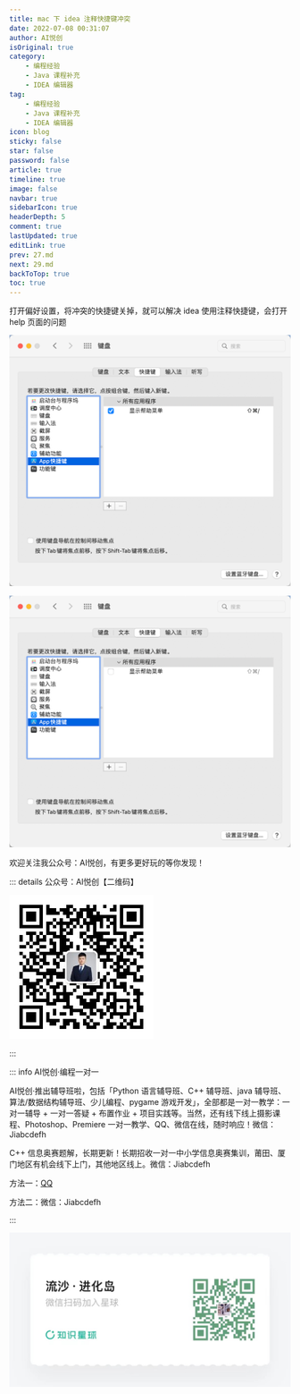 ```yaml
---
title: mac 下 idea 注释快捷键冲突
date: 2022-07-08 00:31:07
author: AI悦创
isOriginal: true
category: 
    - 编程经验
    - Java 课程补充
    - IDEA 编辑器
tag:
    - 编程经验
    - Java 课程补充
    - IDEA 编辑器
icon: blog
sticky: false
star: false
password: false
article: true
timeline: true
image: false
navbar: true
sidebarIcon: true
headerDepth: 5
comment: true
lastUpdated: true
editLink: true
prev: 27.md
next: 29.md
backToTop: true
toc: true
---
```


打开偏好设置，将冲突的快捷键关掉，就可以解决 idea 使用注释快捷键，会打开 help 页面的问题

![image-20220708003522663](./28.assets/image-20220708003522663.png)

![image-20220708003544264](./28.assets/image-20220708003544264.png)

欢迎关注我公众号：AI悦创，有更多更好玩的等你发现！

::: details 公众号：AI悦创【二维码】

![](/gzh.jpg)

:::

::: info AI悦创·编程一对一

AI悦创·推出辅导班啦，包括「Python 语言辅导班、C++ 辅导班、java 辅导班、算法/数据结构辅导班、少儿编程、pygame 游戏开发」，全部都是一对一教学：一对一辅导 + 一对一答疑 + 布置作业 + 项目实践等。当然，还有线下线上摄影课程、Photoshop、Premiere 一对一教学、QQ、微信在线，随时响应！微信：Jiabcdefh

C++ 信息奥赛题解，长期更新！长期招收一对一中小学信息奥赛集训，莆田、厦门地区有机会线下上门，其他地区线上。微信：Jiabcdefh

方法一：[QQ](http://wpa.qq.com/msgrd?v=3&uin=1432803776&site=qq&menu=yes)

方法二：微信：Jiabcdefh

:::

![](/zsxq.jpg)



